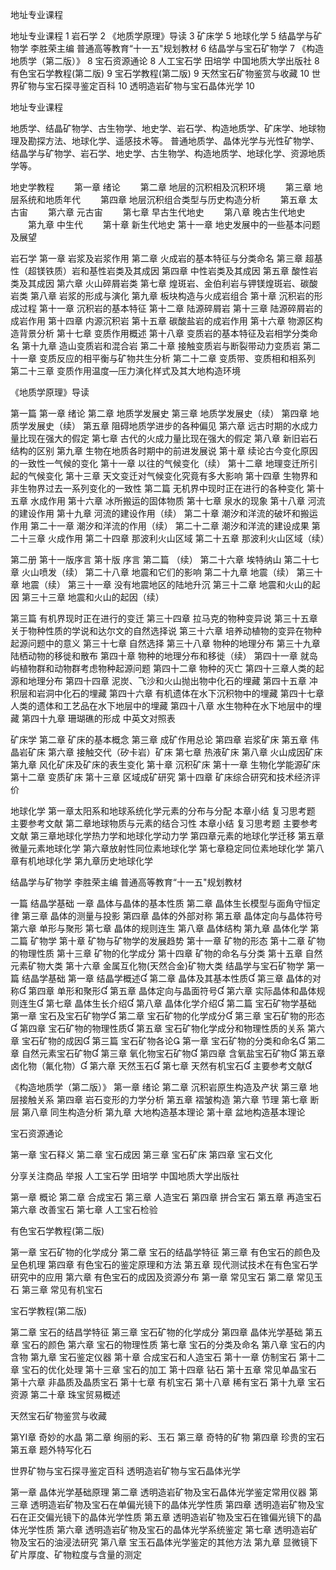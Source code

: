 地址专业课程


地址专业课程	1
岩石学	2
《地质学原理》导读	3
矿床学	5
地球化学	5
结晶学与矿物学 李胜荣主编 普通高等教育“十一五"规划教材	6
结晶学与宝石矿物学	7
《构造地质学（第二版）》	8
宝石资源通论	8
人工宝石学 田培学 中国地质大学出版社	8
有色宝石学教程(第二版)	9
宝石学教程(第二版)	9
天然宝石矿物鉴赏与收藏	10
世界矿物与宝石探寻鉴定百科	10
透明造岩矿物与宝石晶体光学	10


地址专业课程

地质学、结晶矿物学、古生物学、地史学、岩石学、构造地质学、矿床学、地球物理及勘探方法、地球化学、遥感技术等。
普通地质学、晶体光学与光性矿物学、结晶学与矿物学、岩石学、地史学、古生物学、构造地质学、地球化学、资源地质学等。

地史学教程
　　第一章 绪论
　　第二章 地层的沉积相及沉积环境
　　第三章 地层系统和地质年代
　　第四章 地层沉积组合类型与历史构造分析
　　第五章 太古宙
　　第六章 元古宙
　　第七章 早古生代地史
　　第八章 晚古生代地史
　　第九章 中生代
　　第十章 新生代地史
第十一章 地史发展中的一些基本问题及展望

岩石学
第一章 岩浆及岩浆作用
第二章 火成岩的基本特征与分类命名
第三章 超基性（超镁铁质）岩和基性岩类及其成因
第四章 中性岩类及其成因
第五章 酸性岩类及其成因
第六章 火山碎屑岩类
第七章 煌斑岩、金伯利岩与钾镁煌斑岩、碳酸岩类
第八章 岩浆的形成与演化
第九章 板块构造与火成岩组合
第十章 沉积岩的形成过程
第十一章 沉积岩的基本特征
第十二章 陆源碎屑岩
第十三章 陆源碎屑岩的成岩作用
第十四章 内源沉积岩
第十五章 碳酸盐岩的成岩作用
第十六章 物源区构造背景分析
第十七章 变质作用概述
第十八章 变质岩的基本特征及岩相学分类命名
第十九章 造山变质岩和混合岩
第二十章 接触变质岩与断裂带动力变质岩
第二十一章 变质反应的相平衡与矿物共生分析
第二十二章 变质带、变质相和相系列
第二十三章 变质作用温度—压力演化样式及其大地构造环境


《地质学原理》导读

第一篇
第一章 绪论
第二章 地质学发展史
第三章 地质学发展史（续）
第四章 地质学发展史（续）
第五章 阻碍地质学进步的各种偏见
第六章 远古时期的水成力量比现在强大的假定
第七章 古代的火成力量比现在强大的假定
第八章 新旧岩石结构的区别
第九章 生物在地质各时期中的前进发展说
第十章 续论古今变化原因的一致性一气候的变化
第十一章 以往的气候变化（续）
第十二章 地理变迁所引起的气候变化
第十三章 天文变迁对气候变化究竟有多大影响
第十四章 生物界和非生物界过去一系列变化的一致性
第二篇 无机界中现时正在进行的各种变化
第十五章 水成作用
第十六章 冰所搬运的固体物质
第十七章 泉水的现象
第十八章 河流的建设作用
第十九章 河流的建设作用（续）
第二十章 潮汐和洋流的破坏和搬运作用
第二十一章 潮汐和洋流的作用（续）
第二十二章 潮汐和洋流的建设成果
第二十三章 火成作用
第二十四章 那波利火山区域
第二十五章 那波利火山区域（续）

第二册
第十一版序言
第十版 序言
第二篇 （续）
第二十六章 埃特纳山
第二十七章 火山喷发（续）
第二十八章 地震和它们的影响
第二十九章 地震（续）
第三十章 地震（续）
第三十一章 没有地震地区的陆地升沉
第三十二章 地震和火山的起因
第三十三章 地震和火山的起因（续）

第三篇 有机界现时正在进行的变迁
第三十四章 拉马克的物种变异说
第三十五章关于物种性质的学说和达尔文的自然选择说
第三十六章 培养动植物的变异在物种起源问题中的意义
第三十七章 自然选择
第三十八章 物种的地理分布
第三十九章 陆栖动物的移徙和散布
第四十章 物种的地理分布和移徙（续）
第四十一章 就岛屿植物群和动物群考虑物种起源问题
第四十二章 物种的灭亡
第四十三章人类的起源和地理分布
第四十四章 泥炭、飞沙和火山抛出物中化石的埋藏
第四十五章 冲积层和岩洞中化石的埋藏
第四十六章 有机遗体在水下沉积物中的埋藏
第四十七章 人类的遗体和工艺品在水下地层中的埋藏
第四十八章 水生物种在水下地层中的埋藏
第四十九章 珊瑚礁的形成
中英文对照表

矿床学
第二章 矿床的基本概念
第三章 成矿作用总论
第四章 岩浆矿床
第五章 伟晶岩矿床
第六章 接触交代（矽卡岩）矿床
第七章 热液矿床
第八章 火山成因矿床
第九章 风化矿床及矿床的表生变化
第十章 沉积矿床
第十一章 生物化学能源矿床
第十二章 变质矿床
第十三章 区域成矿研究
第十四章 矿床综合研究和技术经济评价


地球化学
第一章太阳系和地球系统化学元素的分布与分配
本章小结
复习思考题
主要参考文献
第二章地球物质与元素的结合习性
本章小结
复习思考题
主要参考文献
第三章地球化学热力学和地球化学动力学
第四章元素的地球化学迁移
第五章微量元素地球化学
第六章放射性同位素地球化学
第七章稳定同位素地球化学
第八章有机地球化学
第九章历史地球化学


结晶学与矿物学 李胜荣主编 普通高等教育“十一五"规划教材

一篇 结晶学基础
一章 晶体与晶体的基本性质
第二章 晶体生长模型与面角守恒定律
第三章 晶体的测量与投影
第四章 晶体的外部对称
第五章 晶体定向与晶体符号
第六章 单形与聚形
第七章 晶体的规则连生
第八章 晶体结构
第九章 晶体化学
第二篇 矿物学
第十章 矿物与矿物学的发展趋势
第十一章 矿物的形态
第十二章 矿物的物理性质
第十三章 矿物的化学成分
第十四章 矿物的命名与分类
第十五章 自然元素矿物大类
第十六章 金属互化物(天然合金)矿物大类
结晶学与宝石矿物学
第一篇 结晶学基础
第一章 结晶学概述
第二章 晶体及其基本性质
第三章 晶体的对称
第四章 单形和聚形
第五章 晶体定向与晶面符号
第六章 实际晶体和晶体规则连生
第七章 晶体生长介绍
第八章 晶体化学介绍
第二篇 宝石矿物学基础
第一章 宝石及宝石矿物学
第二章 宝石矿物的化学成分
第三章 宝石矿物的形态
第四章 宝石矿物的物理性质
第五章 宝石矿物化学成分和物理性质的关系
第六章 宝石矿物的成因
第三篇 宝石矿物各论
第一章 宝石矿物的分类和命名
第二章 自然元素宝石矿物
第三章 氧化物宝石矿物
第四章 含氧盐宝石矿物
第五章 卤化物（氟化物）
第六章 天然玉石
第七章 天然有机宝石
主要参考文献


《构造地质学（第二版）》
第一章 绪论
第二章 沉积岩原生构造及产状
第三章 地层接触关系
第四章 岩石变形的力学分析
第五章 褶皱构造
第六章 节理
第七章 断层
第八章 同生构造分析
第九章 大地构造基本理论
第十章 盆地构造基本理论


宝石资源通论

第一章 宝石释义 
第二章 宝石成因 
第三章 宝石矿床 
第四章 宝石文化 





分享关注商品
举报
人工宝石学 田培学 中国地质大学出版社

第一章 概论
第二章 合成宝石
第三章 人造宝石
第四章 拼合宝石
第五章 再造宝石
第六章 改善宝石
第七章 人工宝石检验

有色宝石学教程(第二版)

第一章 宝石矿物的化学成分
第二章 宝石的结晶学特征
第三章 有色宝石的颜色及呈色机理
第四章 有色宝石的鉴定原理和方法
第五章 现代测试技术在有色宝石学研究中的应用
第六章 有色宝石的成因及资源分布
第一章 常见宝石
第二章 常见玉石
第三章 常见有机宝石


宝石学教程(第二版)

第二章 宝石的结昌学特征
第三章 宝石矿物的化学成分
第四章 晶体光学基础
第五章 宝石的颜色
第六章 宝石的物理性质
第七章 宝石的分类及命名
第八章 宝石的内含物
第九章 宝石鉴定仪器
第十章 合成宝石和人造宝石
第十一章 仿制宝石
第十二章 宝石的优化处理
第十三章 宝石的加工
第十四章 钻石
第十五章 常见单晶宝石
第十六章 非晶质及晶质宝石
第十七章 有机宝石
第十八章 稀有宝石
第十九章 宝石资源
第二十章 珠宝贸易概述


天然宝石矿物鉴赏与收藏

第YI章  奇妙的水晶 
第二章   绚丽的彩、玉石 
第三章  奇特的矿物 
第四章  珍贵的宝石 
第五章  题外特写化石 



世界矿物与宝石探寻鉴定百科
透明造岩矿物与宝石晶体光学


第一章 晶体光学基础原理 
第二章 透明造岩矿物及宝石晶体光学鉴定常用仪器 
第三章 透明造岩矿物及宝石在单偏光镜下的晶体光学性质 
第四章 透明造岩矿物及宝石在正交偏光镜下的晶体光学性质 
第五章 透明造岩矿物及宝石在锥偏光镜下的晶体光学性质 
第六章 透明造岩矿物及宝石的晶体光学系统鉴定 
第七章 透明造岩矿物及宝石的油浸法研究
第八章 宝玉石晶体光学鉴定的其他方法 
第九章 显微镜下矿片厚度、矿物粒度与含量的测定 
